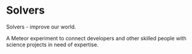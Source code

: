 Solvers
=======

Solvers - improve our world.

A Meteor experiment to connect developers and other skilled people with science projects in need of expertise.
